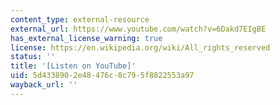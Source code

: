 ```yaml
---
content_type: external-resource
external_url: https://www.youtube.com/watch?v=6Dakd7EIgBE
has_external_license_warning: true
license: https://en.wikipedia.org/wiki/All_rights_reserved
status: ''
title: '[Listen on YouTube]'
uid: 5d433890-2e48-476c-8c79-5f8822553a97
wayback_url: ''
---
```

